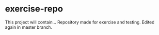 # exercise-repo

This project will contain...
Repository made for exercise and testing.
Edited again in master branch.
